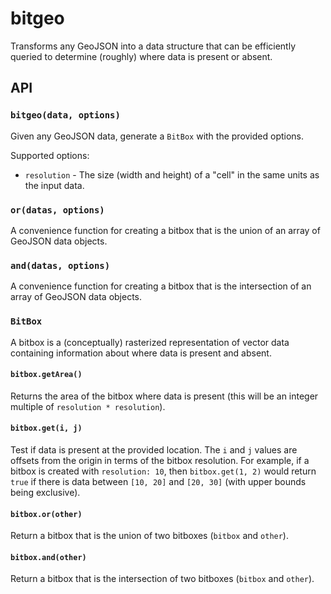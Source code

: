 # bitgeo

Transforms any GeoJSON into a data structure that can be efficiently queried to determine (roughly) where data is present or absent.

## API

### `bitgeo(data, options)`

Given any GeoJSON data, generate a `BitBox` with the provided options.

Supported options:

 * `resolution` - The size (width and height) of a "cell" in the same units as the input data.

### `or(datas, options)`

A convenience function for creating a bitbox that is the union of an array of GeoJSON data objects.

### `and(datas, options)`

A convenience function for creating a bitbox that is the intersection of an array of GeoJSON data objects.

### `BitBox`

A bitbox is a (conceptually) rasterized representation of vector data containing information about where data is present and absent.

#### `bitbox.getArea()`

Returns the area of the bitbox where data is present (this will be an integer multiple of `resolution * resolution`).

#### `bitbox.get(i, j)`

Test if data is present at the provided location.  The `i` and `j` values are offsets from the origin in terms of the bitbox resolution.  For example, if a bitbox is created with `resolution: 10`, then `bitbox.get(1, 2)` would return `true` if there is data between `[10, 20]` and `[20, 30]` (with upper bounds being exclusive).

#### `bitbox.or(other)`

Return a bitbox that is the union of two bitboxes (`bitbox` and `other`).

#### `bitbox.and(other)`

Return a bitbox that is the intersection of two bitboxes (`bitbox` and `other`).
